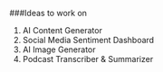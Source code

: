 ###Ideas to work on 
1. AI Content Generator
2. Social Media Sentiment Dashboard
3. AI Image Generator
4. Podcast Transcriber & Summarizer
